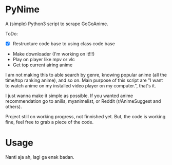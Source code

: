 # PyNime
A (simple) Python3 script to scrape GoGoAnime.

ToDo:
- [x] Restructure code base to using class code base
- Make downloader (I'm working on it!!!)
- Play on player like mpv or vlc
- Get top current airing anime

I am not making this to able search by genre, knowing popular anime (all the time/top ranking anime), and so on. Main purpose of this script are "I want to watch anime on my installed video player on my computer.", that's it.

I just wanna make it simple as possible. If you wanted anime recommendation go to anilis, myanimelist, or Reddit (r/AnimeSuggest and others).

Project still on working progress, not finnished yet. But, the code is working fine, feel free to grab a piece of the code.

# Usage
Nanti aja ah, lagi ga enak badan.